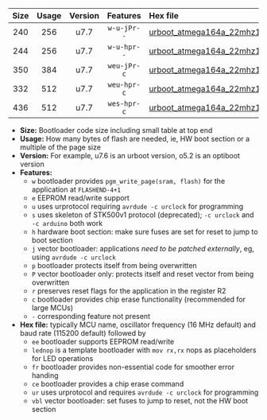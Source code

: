 |Size|Usage|Version|Features|Hex file|
|:-:|:-:|:-:|:-:|:--|
|240|256|u7.7|`w-u-jPr--`|[urboot_atmega164a_22mhz1184_460800bps_lednop_ur_vbl.hex](https://raw.githubusercontent.com/stefanrueger/urboot.hex/main/mcus/atmega164a/fcpu_22mhz1184/460800_bps/urboot_atmega164a_22mhz1184_460800bps_lednop_ur_vbl.hex)|
|244|256|u7.7|`w-u-hpr--`|[urboot_atmega164a_22mhz1184_460800bps_lednop_fr_ur.hex](https://raw.githubusercontent.com/stefanrueger/urboot.hex/main/mcus/atmega164a/fcpu_22mhz1184/460800_bps/urboot_atmega164a_22mhz1184_460800bps_lednop_fr_ur.hex)|
|350|384|u7.7|`weu-jPr-c`|[urboot_atmega164a_22mhz1184_460800bps_ee_lednop_fr_ce_ur_vbl.hex](https://raw.githubusercontent.com/stefanrueger/urboot.hex/main/mcus/atmega164a/fcpu_22mhz1184/460800_bps/urboot_atmega164a_22mhz1184_460800bps_ee_lednop_fr_ce_ur_vbl.hex)|
|332|512|u7.7|`weu-hpr-c`|[urboot_atmega164a_22mhz1184_460800bps_ee_lednop_fr_ce_ur.hex](https://raw.githubusercontent.com/stefanrueger/urboot.hex/main/mcus/atmega164a/fcpu_22mhz1184/460800_bps/urboot_atmega164a_22mhz1184_460800bps_ee_lednop_fr_ce_ur.hex)|
|436|512|u7.7|`wes-hpr-c`|[urboot_atmega164a_22mhz1184_460800bps_ee_lednop_fr_ce.hex](https://raw.githubusercontent.com/stefanrueger/urboot.hex/main/mcus/atmega164a/fcpu_22mhz1184/460800_bps/urboot_atmega164a_22mhz1184_460800bps_ee_lednop_fr_ce.hex)|

- **Size:** Bootloader code size including small table at top end
- **Usage:** How many bytes of flash are needed, ie, HW boot section or a multiple of the page size
- **Version:** For example, u7.6 is an urboot version, o5.2 is an optiboot version
- **Features:**
  + `w` bootloader provides `pgm_write_page(sram, flash)` for the application at `FLASHEND-4+1`
  + `e` EEPROM read/write support
  + `u` uses urprotocol requiring `avrdude -c urclock` for programming
  + `s` uses skeleton of STK500v1 protocol (deprecated); `-c urclock` and `-c arduino` both work
  + `h` hardware boot section: make sure fuses are set for reset to jump to boot section
  + `j` vector bootloader: applications *need to be patched externally*, eg, using `avrdude -c urclock`
  + `p` bootloader protects itself from being overwritten
  + `P` vector bootloader only: protects itself and reset vector from being overwritten
  + `r` preserves reset flags for the application in the register R2
  + `c` bootloader provides chip erase functionality (recommended for large MCUs)
  + `-` corresponding feature not present
- **Hex file:** typically MCU name, oscillator frequency (16 MHz default) and baud rate (115200 default) followed by
  + `ee` bootloader supports EEPROM read/write
  + `lednop` is a template bootloader with `mov rx,rx` nops as placeholders for LED operations
  + `fr` bootloader provides non-essential code for smoother error handing
  + `ce` bootloader provides a chip erase command
  + `ur` uses urprotocol and requires `avrdude -c urclock` for programming
  + `vbl` vector bootloader: set fuses to jump to reset, not the HW boot section
